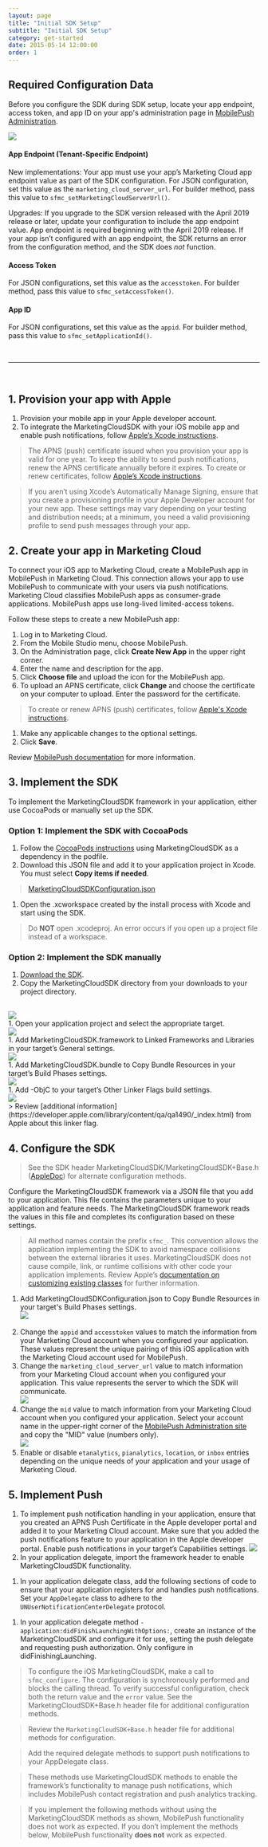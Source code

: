 ```yaml
---
layout: page
title: "Initial SDK Setup"
subtitle: "Initial SDK Setup"
category: get-started
date: 2015-05-14 12:00:00
order: 1
---
```


## Required Configuration Data <a name="configuration_requirements"></a>

Before you configure the SDK during SDK setup, locate your app endpoint, access token, and app ID on your app's administration page in [MobilePush Administration](https://mc.exacttarget.com/cloud/#app/MobilePush/MobilePush/).

<img class="img-responsive" src="{{ site.baseurl }}/assets/setupConfigValues.png" /><br/>

#### App Endpoint (Tenant-Specific Endpoint)

New implementations: Your app must use your app’s Marketing Cloud app endpoint value as part of the SDK configuration. For JSON configuration, set this value as the `marketing_cloud_server_url`. For builder method, pass this value to `sfmc_setMarketingCloudServerUrl()`.

Upgrades: If you upgrade to the SDK version released with the April 2019 release or later, update your configuration to include the app endpoint value. App endpoint is required beginning with the April 2019 release. If your app isn’t configured with an app endpoint, the SDK returns an error from the configuration method, and the SDK does _not_ function.

#### Access Token

For JSON configurations, set this value as the `accesstoken`. For builder method, pass this value to `sfmc_setAccessToken()`.

#### App ID

For JSON configurations, set this value as the `appid`. For builder method, pass this value to `sfmc_setApplicationId()`.

<br>
<hr>
<br>

## 1. Provision your app with Apple

1. Provision your mobile app in your Apple developer account.
2. To integrate the MarketingCloudSDK with your iOS mobile app and enable push notifications, follow [Apple’s Xcode instructions](http://help.apple.com/xcode/mac/current/#/devdfd3d04a1).

> The APNS (push) certificate issued when you provision your app is valid for one year. To keep the ability to send push notifications, renew the APNS certificate annually before it expires. To create or renew certificates, follow [Apple’s Xcode instructions](http://help.apple.com/xcode/mac/current/#/dev11b059073?sub=dev2178d70ae).

> If you aren’t using Xcode’s Automatically Manage Signing, ensure that you create a provisioning profile in your Apple Developer account for your new app. These settings may vary depending on your testing and distribution needs; at a minimum, you need a valid provisioning profile to send push messages through your app.

## 2. Create your app in Marketing Cloud

To connect your iOS app to Marketing Cloud, create a MobilePush app in MobilePush in Marketing Cloud. This connection allows your app to use MobilePush to communicate with your users via push notifications. Marketing Cloud classifies MobilePush apps as consumer-grade applications. MobilePush apps use long-lived limited-access tokens.

Follow these steps to create a new MobilePush app:
1. Log in to Marketing Cloud.
1. From the Mobile Studio menu, choose MobilePush.
1. On the Administration page, click **Create New App** in the upper right corner.
1. Enter the name and description for the app.
1. Click **Choose file** and upload the icon for the MobilePush app.
1. To upload an APNS certificate, click **Change** and choose the certificate on your computer to upload. Enter the password for the certificate.
  > To create or renew APNS (push) certificates, follow [Apple's Xcode instructions](http://help.apple.com/xcode/mac/current/#/dev11b059073).

1. Make any applicable changes to the optional settings.
1. Click **Save**.

Review [MobilePush documentation](https://help.salesforce.com/articleView?id=mc_mp_provisioning_info.htm&type=5) for more information.

## 3. Implement the SDK

To implement the MarketingCloudSDK framework in your application, either use CocoaPods or manually set up the SDK.

### Option 1: Implement the SDK with CocoaPods

1. Follow the [CocoaPods instructions](https://guides.cocoapods.org/using/using-cocoapods.html) using MarketingCloudSDK as a dependency in the podfile.
1. Download this JSON file and add it to your application project in Xcode. You must select **Copy items if needed**.
  ><a href="/assets/MarketingCloudSDKConfiguration.json" download>MarketingCloudSDKConfiguration.json</a>
1. Open the .xcworkspace created by the install process with Xcode and start using the SDK.
  > Do **NOT** open .xcodeproj. An error occurs if you open up a project file instead of a workspace.

### Option 2: Implement the SDK manually

1. [Download the SDK](https://github.com/salesforce-marketingcloud/MarketingCloudSDK-iOS).
1. Copy the MarketingCloudSDK directory from your downloads to your project directory.
<br/>
<img class="img-responsive" src="{{ site.baseurl }}/assets/SDKConfigure1.png" /><br/>
1. Open your application project and select the appropriate target.
<br/>
<img class="img-responsive" src="{{ site.baseurl }}/assets/SDKConfigure2.png" /><br/>
1. Add MarketingCloudSDK.framework to Linked Frameworks and Libraries in your target’s General settings.
<br/>
<img class="img-responsive" src="{{ site.baseurl }}/assets/SDKConfigure3.png" /><br/>
1. Add MarketingCloudSDK.bundle to Copy Bundle Resources in your target’s Build Phases settings.
<br/>
<img class="img-responsive" src="{{ site.baseurl }}/assets/SDKConfigure4.png" /><br/>
1. Add -ObjC to your target’s Other Linker Flags build settings.
<br/>
<img class="img-responsive" src="{{ site.baseurl }}/assets/SDKConfigure5.png" /><br/>
  > Review [additional information](https://developer.apple.com/library/content/qa/qa1490/_index.html) from Apple about this linker flag.

## 4. Configure the SDK

> See the SDK header MarketingCloudSDK/MarketingCloudSDK+Base.h ([AppleDoc](https://salesforce-marketingcloud.github.io/MarketingCloudSDK-iOS/appledoc/Classes/MarketingCloudSDK.html)) for alternate configuration methods.

Configure the MarketingCloudSDK framework via a JSON file that you add to your application. This file contains the parameters unique to your application and feature needs. The MarketingCloudSDK framework reads the values in this file and completes its configuration based on these settings.

> All method names contain the prefix `sfmc_`. This convention allows the application implementing the SDK to avoid namespace collisions between the external libraries it uses. MarketingCloudSDK does not cause compile, link, or runtime collisions with other code your application implements. Review Apple’s [documentation on customizing existing classes](https://developer.apple.com/library/content/documentation/Cocoa/Conceptual/ProgrammingWithObjectiveC/CustomizingExistingClasses/CustomizingExistingClasses.html#//apple_ref/doc/uid/TP40011210-CH6-SW4) for further information.

1. Add MarketingCloudSDKConfiguration.json to Copy Bundle Resources in your target's Build Phases settings.<br/><img class="img-responsive" src="{{ site.baseurl }}/assets/SDKConfigure6.png" /><br/>
<script src="https://gist.github.com/f7f01542bc24c2a5cfce1a12a8b4e18d.js"></script>
2. Change the `appid` and `accesstoken` values to match the information from your Marketing Cloud account when you configured your application. These values represent the unique pairing of this iOS application with the Marketing Cloud account used for MobilePush.
3. Change the `marketing_cloud_server_url` value to match information from your Marketing Cloud account when you configured your application. This value represents the server to which the SDK will communicate.<br/><img class="img-responsive" src="{{ site.baseurl }}/assets/setupConfigValues.png" /><br/>
4. Change the `mid` value to match information from your Marketing Cloud account when you configured your application. Select your account name in the upper-right corner of the [MobilePush Administration site](https://mc.exacttarget.com/cloud/#app/MobilePush/MobilePush/) and copy the "MID" value (numbers only).<br/><img class="img-responsive" src="{{ site.baseurl }}/assets/setupMidValues.png" /><br/>
1. Enable or disable `etanalytics`, `pianalytics`, `location`, or `inbox` entries depending on the unique needs of your application and your usage of Marketing Cloud.


## 5. Implement Push


1. To implement push notification handling in your application, ensure that you created an APNS Push Certificate in the Apple developer portal and added it to your Marketing Cloud account. Make sure that you added the push notifications feature to your application in the Apple developer portal. Enable push notifications in your target’s Capabilities settings.
<img class="img-responsive" src="{{ site.baseurl }}/assets/SDKConfigure8.png" /><br/>
1. In your application delegate, import the framework header to enable MarketingCloudSDK functionality.
<script src="https://gist.github.com/1fd881bd6bd0b81fc53fac4763d758ba.js"></script>
<script src="https://gist.github.com/e98010d99755e03fa470b7f6bea2522e.js"></script>
1. In your application delegate class, add the following sections of code to ensure that your application registers for and handles push notifications. Set your `AppDelegate` class to adhere to the `UNUserNotificationCenterDelegate` protocol.
<script src="https://gist.github.com/de3ba047a63c27ec8d88fc8e6eaa4f5d.js"></script>
<script src="https://gist.github.com/88c8b6247e1e1cdce48a19dc0c19e304.js"></script>
1. In your application delegate method `-application:didFinishLaunchingWithOptions:`, create an instance of the MarketingCloudSDK and configure it for use, setting the push delegate and requesting push authorization. Only configure in didFinishingLaunching.
<script src="https://gist.github.com/sfmc-mobilepushsdk/9adf5dafa2ef98c9484aaa7a66d7668b.js"></script>
<script src="https://gist.github.com/sfmc-mobilepushsdk/5aabbd1337fab819109e427460e26ec7.js"></script>

  > To configure the iOS MarketingCloudSDK, make a call to `sfmc_configure`. The configuration is synchronously performed and blocks the calling thread. To verify successful configuration, check both the return value and the `error` value. See the MarketingCloudSDK+Base.h header file for additional configuration methods.

  > Review the `MarketingCloudSDK+Base.h` header file for additional methods for configuration.

  > Add the required delegate methods to support push notifications to your AppDelegate class.

  > These methods use MarketingCloudSDK methods to enable the framework’s functionality to manage push notifications, which includes MobilePush contact registration and push analytics tracking.

  > If you implement the following methods without using the MarketingCloudSDK methods as shown, MobilePush functionality does not work as expected. If you don’t implement the methods below, MobilePush functionality **does not** work as expected.

  <script src="https://gist.github.com/948f26f2acf00add2655885e3ec5d1aa.js"></script>
  <script src="https://gist.github.com/14a82bd3208be864e0ace803e7d6632f.js"></script>
